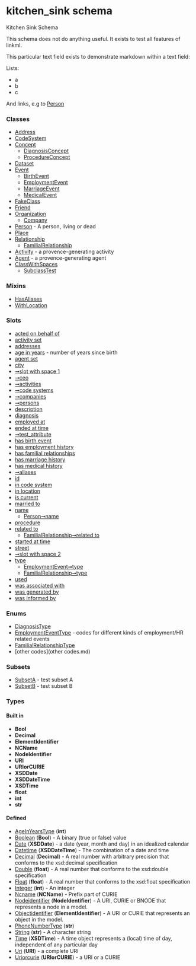 
# kitchen_sink schema


Kitchen Sink Schema

This schema does not do anything useful. It exists to test all features of linkml.

This particular text field exists to demonstrate markdown within a text field:

Lists:

   * a
   * b
   * c

And links, e.g to [Person](Person.md)


### Classes

 * [Address](Address.md)
 * [CodeSystem](CodeSystem.md)
 * [Concept](Concept.md)
     * [DiagnosisConcept](DiagnosisConcept.md)
     * [ProcedureConcept](ProcedureConcept.md)
 * [Dataset](Dataset.md)
 * [Event](Event.md)
     * [BirthEvent](BirthEvent.md)
     * [EmploymentEvent](EmploymentEvent.md)
     * [MarriageEvent](MarriageEvent.md)
     * [MedicalEvent](MedicalEvent.md)
 * [FakeClass](FakeClass.md)
 * [Friend](Friend.md)
 * [Organization](Organization.md)
     * [Company](Company.md)
 * [Person](Person.md) - A person, living or dead
 * [Place](Place.md)
 * [Relationship](Relationship.md)
     * [FamilialRelationship](FamilialRelationship.md)
 * [Activity](Activity.md) - a provence-generating activity
 * [Agent](Agent.md) - a provence-generating agent
 * [ClassWithSpaces](ClassWithSpaces.md)
     * [SubclassTest](SubclassTest.md)

### Mixins

 * [HasAliases](HasAliases.md)
 * [WithLocation](WithLocation.md)

### Slots

 * [acted on behalf of](acted_on_behalf_of.md)
 * [activity set](activity_set.md)
 * [addresses](addresses.md)
 * [age in years](age_in_years.md) - number of years since birth
 * [agent set](agent_set.md)
 * [city](city.md)
 * [➞slot with space 1](classWithSpaces__slot_with_space_1.md)
 * [➞ceo](company__ceo.md)
 * [➞activities](dataset__activities.md)
 * [➞code systems](dataset__code_systems.md)
 * [➞companies](dataset__companies.md)
 * [➞persons](dataset__persons.md)
 * [description](description.md)
 * [diagnosis](diagnosis.md)
 * [employed at](employed_at.md)
 * [ended at time](ended_at_time.md)
 * [➞test_attribute](fakeClass__test_attribute.md)
 * [has birth event](has_birth_event.md)
 * [has employment history](has_employment_history.md)
 * [has familial relationships](has_familial_relationships.md)
 * [has marriage history](has_marriage_history.md)
 * [has medical history](has_medical_history.md)
 * [➞aliases](hasAliases__aliases.md)
 * [id](id.md)
 * [in code system](in_code_system.md)
 * [in location](in_location.md)
 * [is current](is_current.md)
 * [married to](married_to.md)
 * [name](name.md)
     * [Person➞name](Person_name.md)
 * [procedure](procedure.md)
 * [related to](related_to.md)
     * [FamilialRelationship➞related to](FamilialRelationship_related_to.md)
 * [started at time](started_at_time.md)
 * [street](street.md)
 * [➞slot with space 2](subclassTest__slot_with_space_2.md)
 * [type](type.md)
     * [EmploymentEvent➞type](EmploymentEvent_type.md)
     * [FamilialRelationship➞type](FamilialRelationship_type.md)
 * [used](used.md)
 * [was associated with](was_associated_with.md)
 * [was generated by](was_generated_by.md)
 * [was informed by](was_informed_by.md)

### Enums

 * [DiagnosisType](DiagnosisType.md)
 * [EmploymentEventType](EmploymentEventType.md) - codes for different kinds of employment/HR related events
 * [FamilialRelationshipType](FamilialRelationshipType.md)
 * [other codes](other codes.md)

### Subsets

 * [SubsetA](SubsetA.md) - test subset A
 * [SubsetB](SubsetB.md) - test subset B

### Types


#### Built in

 * **Bool**
 * **Decimal**
 * **ElementIdentifier**
 * **NCName**
 * **NodeIdentifier**
 * **URI**
 * **URIorCURIE**
 * **XSDDate**
 * **XSDDateTime**
 * **XSDTime**
 * **float**
 * **int**
 * **str**

#### Defined

 * [AgeInYearsType](types/AgeInYearsType.md)  (**int**) 
 * [Boolean](types/Boolean.md)  (**Bool**)  - A binary (true or false) value
 * [Date](types/Date.md)  (**XSDDate**)  - a date (year, month and day) in an idealized calendar
 * [Datetime](types/Datetime.md)  (**XSDDateTime**)  - The combination of a date and time
 * [Decimal](types/Decimal.md)  (**Decimal**)  - A real number with arbitrary precision that conforms to the xsd:decimal specification
 * [Double](types/Double.md)  (**float**)  - A real number that conforms to the xsd:double specification
 * [Float](types/Float.md)  (**float**)  - A real number that conforms to the xsd:float specification
 * [Integer](types/Integer.md)  (**int**)  - An integer
 * [Ncname](types/Ncname.md)  (**NCName**)  - Prefix part of CURIE
 * [Nodeidentifier](types/Nodeidentifier.md)  (**NodeIdentifier**)  - A URI, CURIE or BNODE that represents a node in a model.
 * [Objectidentifier](types/Objectidentifier.md)  (**ElementIdentifier**)  - A URI or CURIE that represents an object in the model.
 * [PhoneNumberType](types/PhoneNumberType.md)  (**str**) 
 * [String](types/String.md)  (**str**)  - A character string
 * [Time](types/Time.md)  (**XSDTime**)  - A time object represents a (local) time of day, independent of any particular day
 * [Uri](types/Uri.md)  (**URI**)  - a complete URI
 * [Uriorcurie](types/Uriorcurie.md)  (**URIorCURIE**)  - a URI or a CURIE
